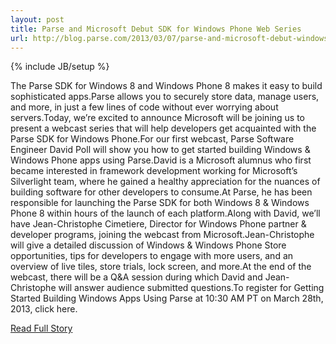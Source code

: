 ```yaml
---
layout: post
title: Parse and Microsoft Debut SDK for Windows Phone Web Series
url: http://blog.parse.com/2013/03/07/parse-and-microsoft-debut-windows-sdk-web-series/
---
```

{% include JB/setup %}<p>The Parse SDK for Windows 8 and Windows Phone 8 makes it easy to build sophisticated apps.Parse allows you to securely store data, manage users, and more, in just a few lines of code without ever worrying about servers.Today, we’re excited to announce Microsoft will be joining us to present a webcast series that will help developers get acquainted with the Parse SDK for Windows Phone.For our first webcast, Parse Software Engineer David Poll will show you how to get started building Windows & Windows Phone apps using Parse.David is a Microsoft alumnus who first became interested in framework development working for Microsoft’s Silverlight team, where he gained a healthy appreciation for the nuances of building software for other developers to consume.At Parse, he has been responsible for launching the Parse SDK for both Windows 8 & Windows Phone 8 within hours of the launch of each platform.Along with David, we’ll have Jean-Christophe Cimetiere, Director for Windows Phone partner & developer programs, joining the webcast from Microsoft.Jean-Christophe will give a detailed discussion of Windows & Windows Phone Store opportunities, tips for developers to engage with more users, and an overview of live tiles, store trials, lock screen, and more.At the end of the webcast, there will be a Q&A session during which David and Jean-Christophe will answer audience submitted questions.To register for Getting Started Building Windows Apps Using Parse at 10:30 AM PT on March 28th, 2013, click here.</p>
<p><a href="http://blog.parse.com/2013/03/07/parse-and-microsoft-debut-windows-sdk-web-series/">Read Full Story</a></p>
